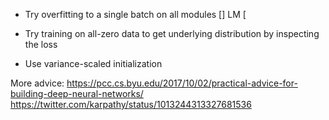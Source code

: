 * Try overfitting to a single batch on all modules
    [] LM
    [

* Try training on all-zero data to get underlying distribution by
inspecting the loss
* Use variance-scaled initialization

More advice: https://pcc.cs.byu.edu/2017/10/02/practical-advice-for-building-deep-neural-networks/
https://twitter.com/karpathy/status/1013244313327681536